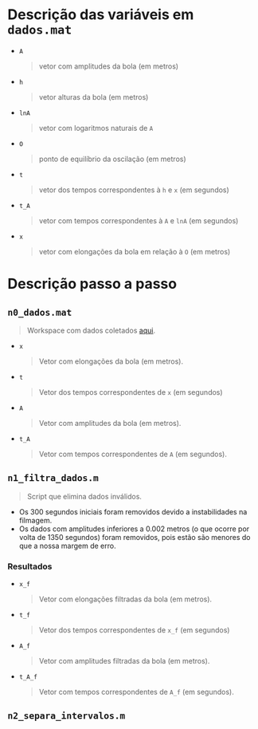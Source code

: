 # Descrição das variáveis em `dados.mat`

- `A`
	> vetor com amplitudes da bola (em metros)
- `h`
	> vetor alturas da bola (em metros)
- `lnA`
	> vetor com logaritmos naturais de `A`
- `O`
	> ponto de equilíbrio da oscilação (em metros)
- `t`
	> vetor dos tempos correspondentes à `h` e `x` (em segundos)
- `t_A`
	> vetor com tempos correspondentes à `A` e `lnA` (em segundos)
- `x`
	> vetor com elongações da bola em relação à `O` (em metros)

# Descrição passo a passo

## `n0_dados.mat`
> Workspace com dados coletados [aqui](https://github.com/hugoalkimim/ViscosidadeDoAr).

- `x`
	> Vetor com elongações da bola (em metros).
- `t`
	> Vetor dos tempos correspondentes de `x` (em segundos)
- `A`
	> Vetor com amplitudes da bola (em metros).
- `t_A`
	> Vetor com tempos correspondentes de `A` (em segundos).

## `n1_filtra_dados.m`
> Script que elimina dados inválidos.

- Os 300 segundos iniciais foram removidos devido a instabilidades na filmagem.
- Os dados com amplitudes inferiores a 0.002 metros (o que ocorre por volta de 1350 segundos) foram removidos, pois estão são menores do que a nossa margem de erro.

### Resultados

- `x_f`
	> Vetor com elongações filtradas da bola (em metros).
- `t_f`
	> Vetor dos tempos correspondentes de `x_f` (em segundos)
- `A_f`
	> Vetor com amplitudes filtradas da bola (em metros).
- `t_A_f`
	> Vetor com tempos correspondentes de `A_f` (em segundos).

## `n2_separa_intervalos.m`

